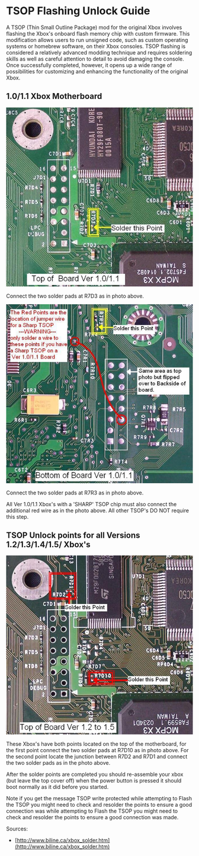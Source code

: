 # TSOP Flashing Unlock Guide
A TSOP (Thin Small Outline Package) mod for the original Xbox involves flashing the Xbox's onboard flash memory chip with custom firmware. This modification allows users to run unsigned code, such as custom operating systems or homebrew software, on their Xbox consoles. TSOP flashing is considered a relatively advanced modding technique and requires soldering skills as well as careful attention to detail to avoid damaging the console. Once successfully completed, however, it opens up a wide range of possibilities for customizing and enhancing the functionality of the original Xbox.

## 1.0/1.1 Xbox Motherboard

![1.0 Xbox Motherboard Top - Solder this point](10top.jpg)

Connect the two solder pads at R7D3 as in photo above.

![1.0 Xbox Motherboard Top - Solder this point](10under.jpg)

Connect the two solder pads at R7R3 as in photo above.

All Ver 1.0/1.1 Xbox's with a 'SHARP' TSOP chip must also connect the additional red wire as in the photo above. All other TSOP's DO NOT require this step.

## TSOP Unlock points for all Versions 1.2/1.3/1.4/1.5/ Xbox's

![1.2-1.5](12top.jpg)

These Xbox's have both points located on the top of the motherboard, for the first point connect the two solder pads at R7D10 as in photo above. For the second point locate the junction between R7D2 and R7D1 and connect the two solder pads as in the photo above.

After the solder points are completed you should re-assemble your xbox (but leave the top cover off) when the power button is pressed it should boot normally as it did before you started.

Note if you get the message TSOP write protected while attempting to Flash the TSOP you might need to check and resolder the points to ensure a good connection was while attempting to Flash the TSOP you might need to check and resolder the points to ensure a good connection was made.

Sources:

- [http://www.biline.ca/xbox_solder.htm](http://www.biline.ca/xbox_solder.htm)

